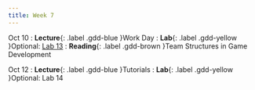 ```yaml
---
title: Week 7
---
```


Oct 10
: **Lecture**{: .label .gdd-blue }Work Day
: **Lab**{: .label .gdd-yellow }Optional: [Lab 13]
: **Reading**{: .label .gdd-brown }Team Structures in Game Development

Oct 12
: **Lecture**{: .label .gdd-blue }Tutorials
: **Lab**{: .label .gdd-yellow }Optional: Lab 14

[Tutorials]: https://docs.google.com/presentation/d/1YT_9C2WHyyyx_IpotHwyMvpdwRekX3we/edit?usp=sharing&ouid=100199393940763246714&rtpof=true&sd=true

[Lab 13]: ./../pages/labs/lab13/lab13
[Lab 14]: ./../pages/labs/lab14/lab14

[Team Structures in Game Development]: https://www.gamasutra.com/view/feature/130989/team__corporate_structure_is_the_.php 